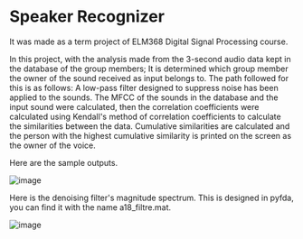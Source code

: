 # Speaker Recognizer

It was made as a term project of ELM368 Digital Signal Processing course.

In this project, with the analysis made from the 3-second audio data kept in the database of the group members; It is determined which group member the owner of the sound received as input belongs to.
The path followed for this is as follows:
A low-pass filter designed to suppress noise has been applied to the sounds.
The MFCC of the sounds in the database and the input sound were calculated, 
then the correlation coefficients were calculated using Kendall's method of 
correlation coefficients to calculate the similarities between the data. 
Cumulative similarities are calculated and the person with the highest cumulative similarity is printed on the screen as the owner of the voice.

Here are the sample outputs.

![image](https://user-images.githubusercontent.com/78663077/120869979-5cf60b80-c5a0-11eb-9b8b-90b480820b33.png)

Here is the denoising filter's magnitude spectrum. 
This is designed in pyfda, you can find it with the name a18_filtre.mat.

![image](https://user-images.githubusercontent.com/78663077/120870366-6b90f280-c5a1-11eb-8ba3-1e29ce3161c1.png)
